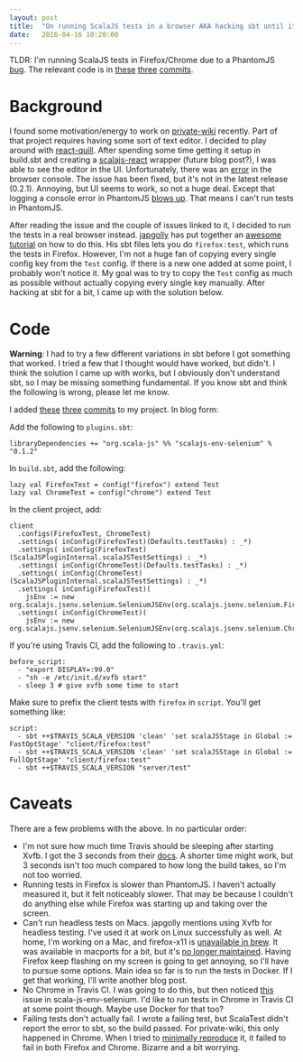```yaml
---
layout: post
title:  "On running ScalaJS tests in a browser AKA hacking sbt until it does what I want (I think)"
date:   2016-04-16 10:20:00
---
```


TLDR: I'm running ScalaJS tests in Firefox/Chrome due to a PhantomJS [bug](https://github.com/scala-js/scala-js/issues/1555). The relevant code is in [these](https://github.com/gshakhn/private-wiki/commit/7a23f660d3eefb1d32013cbb5d32f2bcb8c89abe) [three](https://github.com/gshakhn/private-wiki/commit/06c5b8499f975f2aabe2e27f562241dab06503d5) [commits](https://github.com/gshakhn/private-wiki/commit/a309deb289c67af6d14b9790b95199e8c0cbdc59).

# Background

I found some motivation/energy to work on [private-wiki](https://github.com/gshakhn/private-wiki) recently. Part of that project requires having some sort of text editor. I decided to play around with [react-quill](https://github.com/zenoamaro/react-quill). After spending some time getting it setup in build.sbt and creating a [scalajs-react](https://github.com/japgolly/scalajs-react/) wrapper (future blog post?), I was able to see the editor in the UI. Unfortunately, there was an [error](https://github.com/zenoamaro/react-quill/pull/73) in the browser console. The issue has been fixed, but it's not in the latest release (0.2.1). Annoying, but UI seems to work, so not a huge deal. Except that logging a console error in PhantomJS [blows up](https://github.com/scala-js/scala-js/issues/1555). That means I can't run tests in PhantomJS.

After reading the issue and the couple of issues linked to it, I decided to run the tests in a real browser instead. [japgolly](https://github.com/japgolly) has put together an [awesome tutorial](http://japgolly.blogspot.com/2016/03/scalajs-firefox-chrome-sbt.html) on how to do this. His sbt files lets you do `firefox:test`, which runs the tests in Firefox.  However, I'm not a huge fan of copying every single config key from the `Test` config. If there is a new one added at some point, I probably won't notice it. My goal was to try to copy the `Test` config as much as possible without actually copying every single key manually. After hacking at sbt for a bit, I came up with the solution below.

# Code

**Warning**: I had to try a few different variations in sbt before I got something that worked. I tried a few that I thought would have worked, but didn't. I think the solution I came up with works, but I obviously don't understand sbt, so I may be missing something fundamental. If you know sbt and think the following is wrong, please let me know.

I added [these](https://github.com/gshakhn/private-wiki/commit/7a23f660d3eefb1d32013cbb5d32f2bcb8c89abe) [three](https://github.com/gshakhn/private-wiki/commit/06c5b8499f975f2aabe2e27f562241dab06503d5) [commits](https://github.com/gshakhn/private-wiki/commit/a309deb289c67af6d14b9790b95199e8c0cbdc59) to my project. In blog form:

Add the following to `plugins.sbt`:

    libraryDependencies += "org.scala-js" %% "scalajs-env-selenium" % "0.1.2"

In `build.sbt`, add the following:

    lazy val FirefoxTest = config("firefox") extend Test
    lazy val ChromeTest = config("chrome") extend Test

In the client project, add:

    client
      .configs(FirefoxTest, ChromeTest)
      .settings( inConfig(FirefoxTest)(Defaults.testTasks) : _*)
      .settings( inConfig(FirefoxTest)(ScalaJSPluginInternal.scalaJSTestSettings) : _*)
      .settings( inConfig(ChromeTest)(Defaults.testTasks) : _*)
      .settings( inConfig(ChromeTest)(ScalaJSPluginInternal.scalaJSTestSettings) : _*)
      .settings( inConfig(FirefoxTest)(
        jsEnv := new org.scalajs.jsenv.selenium.SeleniumJSEnv(org.scalajs.jsenv.selenium.Firefox)))
      .settings( inConfig(ChromeTest)(
        jsEnv := new org.scalajs.jsenv.selenium.SeleniumJSEnv(org.scalajs.jsenv.selenium.Chrome)))

If you're using Travis CI, add the following to `.travis.yml`:

    before_script:
      - "export DISPLAY=:99.0"
      - "sh -e /etc/init.d/xvfb start"
      - sleep 3 # give xvfb some time to start

Make sure to prefix the client tests with `firefox` in `script`. You'll get something like:

    script:
      - sbt ++$TRAVIS_SCALA_VERSION 'clean' 'set scalaJSStage in Global := FastOptStage' "client/firefox:test"
      - sbt ++$TRAVIS_SCALA_VERSION 'clean' 'set scalaJSStage in Global := FullOptStage' "client/firefox:test"
      - sbt ++$TRAVIS_SCALA_VERSION "server/test"

# Caveats

There are a few problems with the above. In no particular order:

* I'm not sure how much time Travis should be sleeping after starting Xvfb. I got the 3 seconds from their [docs](https://docs.travis-ci.com/user/gui-and-headless-browsers/). A shorter time might work, but 3 seconds isn't too much compared to how long the build takes, so I'm not too worried.
* Running tests in Firefox is slower than PhantomJS. I haven't actually measured it, but it felt noticeably slower. That may be because I couldn't do anything else while Firefox was starting up and taking over the screen.
* Can't run headless tests on Macs. japgolly mentions using Xvfb for headless testing. I've used it at work on Linux successfully as well. At home, I'm working on a Mac, and firefox-x11 is [unavailable in brew](https://github.com/Homebrew/legacy-homebrew/issues/9150). It was available in macports for a bit, but it's [no longer maintained](https://trac.macports.org/ticket/42087). Having Firefox keep flashing on my screen is going to get annoying, so I'll have to pursue some options. Main idea so far is to run the tests in Docker. If I get that working, I'll write another blog post.
* No Chrome in Travis CI. I was going to do this, but then noticed [this](https://github.com/scala-js/scala-js-env-selenium/issues/39) issue in scala-js-env-selenium. I'd like to run tests in Chrome in Travis CI at some point though. Maybe use Docker for that too?
* Failing tests don't actually fail. I wrote a failing test, but ScalaTest didn't report the error to sbt, so the build passed. For private-wiki, this only happened in Chrome. When I tried to [minimally reproduce](https://github.com/gshakhn/scalajs-selenium-scalatest-failure) it, it failed to fail in both Firefox and Chrome. Bizarre and a bit worrying.

